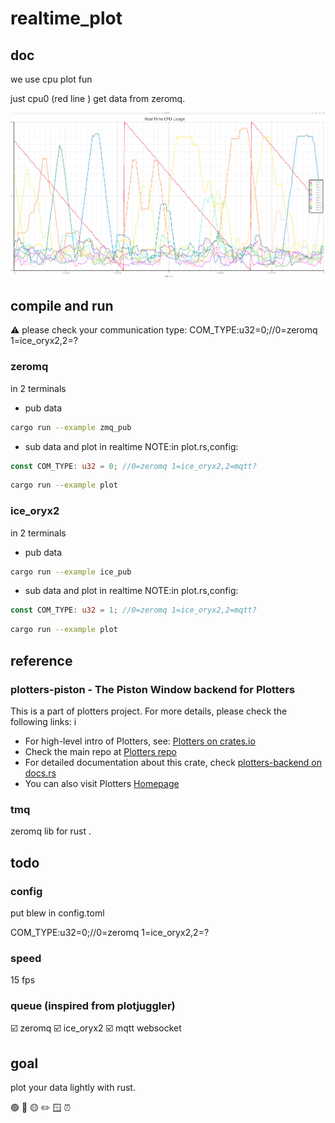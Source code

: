 # realtime_plot

## doc

we use cpu plot fun

just cpu0 (red line ) get data from zeromq.

![realtime_plot.png](realtime_plot.png)
## compile and run

⚠️ please check your communication type: COM_TYPE:u32=0;//0=zeromq 1=ice_oryx2,2=?

### zeromq
in 2 terminals 
* pub data  
```sh
cargo run --example zmq_pub
```
* sub data and plot in realtime
NOTE:in plot.rs,config:
```rs
const COM_TYPE: u32 = 0; //0=zeromq 1=ice_oryx2,2=mqtt?
```
```sh
cargo run --example plot
```
### ice_oryx2
in 2 terminals 
* pub data  
```sh
cargo run --example ice_pub
```
* sub data and plot in realtime
NOTE:in plot.rs,config:
```rs
const COM_TYPE: u32 = 1; //0=zeromq 1=ice_oryx2,2=mqtt?
```
```sh
cargo run --example plot
```
## reference

###  plotters-piston - The Piston Window backend for Plotters

This is a part of plotters project. For more details, please check the following links:
i
- For high-level intro of Plotters, see: [Plotters on crates.io](https://crates.io/crates/plotters)
- Check the main repo at [Plotters repo](https://github.com/38/plotters.git)
- For detailed documentation about this crate, check [plotters-backend on docs.rs](https://docs.rs/plotters-backend/)
- You can also visit Plotters [Homepage](https://plotters-rs.github.io)

### tmq
zeromq lib for rust .
## todo

### config

put blew in config.toml

COM_TYPE:u32=0;//0=zeromq 1=ice_oryx2,2=? 

### speed 
15 fps
### queue (inspired from plotjuggler)
☑️ zeromq
☑️ ice_oryx2
☑️ mqtt
websocket

## goal

plot your data lightly with rust.

🟢  🔴  🟡    ✏️  🪟   ⏰  